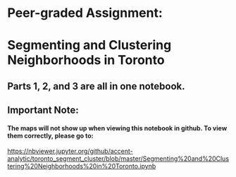 # Peer-graded Assignment: 
# Segmenting and Clustering Neighborhoods in Toronto

## Parts 1, 2, and 3 are all in one notebook.

## Important Note:
#### The maps will not show up when viewing this notebook in github. To view them correctly, please go to:
https://nbviewer.jupyter.org/github/accent-analytic/toronto_segment_cluster/blob/master/Segmenting%20and%20Clustering%20Neighborhoods%20in%20Toronto.ipynb

